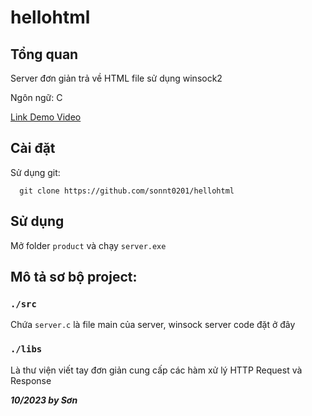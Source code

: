 # hellohtml
## Tổng quan
Server đơn giản trả về HTML file sử dụng winsock2

Ngôn ngữ: C

[Link Demo Video](https://youtu.be/Hm2Xkz_Qnpo)
## Cài đặt 
Sử dụng git: 
```
  git clone https://github.com/sonnt0201/hellohtml
```
## Sử dụng
Mở folder ```product``` và chạy ```server.exe```

## Mô tả sơ bộ project:
### ```./src```
Chứa ```server.c``` là file main của server, winsock server code đặt ở đây
### ```./libs```
Là thư viện viết tay đơn giản cung cấp các hàm xử lý HTTP Request và Response

**_10/2023 by Sơn_** 

